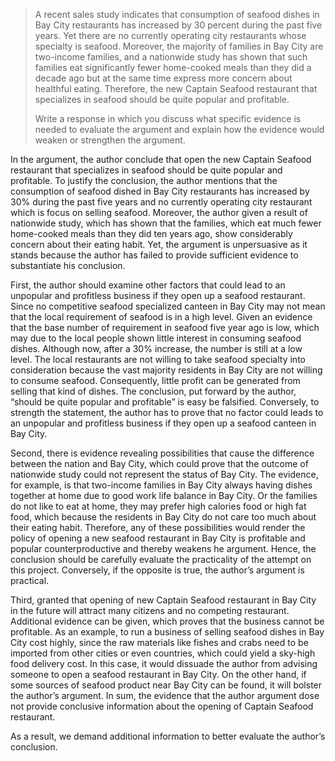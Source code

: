 > A recent sales study indicates that consumption of seafood dishes in Bay City restaurants has increased by 30 percent during the past five years. Yet there are no currently operating city restaurants whose specialty is seafood. Moreover, the majority of families in Bay City are two-income families, and a nationwide study has shown that such families eat significantly fewer home-cooked meals than they did a decade ago but at the same time express more concern about healthful eating. Therefore, the new Captain Seafood restaurant that specializes in seafood should be quite popular and profitable.
>
> Write a response in which you discuss what specific evidence is needed to evaluate the argument and explain how the evidence would weaken or strengthen the argument.

In the argument, the author conclude that open the new Captain Seafood restaurant that specializes in seafood should be quite popular and profitable. To justify the conclusion, the author mentions that the consumption of seafood dished in Bay City restaurants has increased by 30% during the past five years and no currently operating city restaurant which is focus on selling seafood. Moreover, the author given a result of nationwide study, which has shown that the families, which eat much fewer home-cooked meals than they did ten years ago, show considerably concern about their eating habit. Yet, the argument is unpersuasive as it stands because the author has failed to provide sufficient evidence to substantiate his conclusion. 



First, the author should examine other factors that could lead to an unpopular and profitless business if they open up a seafood restaurant. Since no competitive seafood specialized canteen in Bay City may not mean that the local requirement of seafood is in a high level. Given an evidence that the base number of requirement in seafood five year ago is low, which may due to the local people shown little interest in consuming seafood dishes. Although now, after a 30% increase, the number is still at a low level. The local restaurants are not willing to take seafood specialty into consideration because the vast majority residents in Bay City are not willing to consume seafood. Consequently, little profit can be generated from selling that kind of dishes. The conclusion, put forward by the author, “should be quite popular and profitable” is easy be falsified. Conversely, to strength the statement, the author has to prove that no factor could leads to an unpopular and profitless business if they open up a seafood canteen in Bay City. 



Second, there is evidence revealing possibilities that cause the difference between the nation and Bay City, which could prove that the outcome of nationwide study could not represent the status of Bay City. The evidence, for example, is that two-income families in Bay City always having dishes together at home due to good work life balance in Bay City. Or the families do not like to eat at home, they may prefer high calories food or high fat food, which because the residents in Bay City do not care too much about their eating habit. Therefore, any of these possibilities would render the policy of opening a new seafood restaurant in Bay City is profitable and popular counterproductive and thereby weakens he argument. Hence, the conclusion should be carefully evaluate the practicality of the attempt on this project. Conversely, if the opposite is true, the author’s argument is practical.  



Third, granted that opening of new Captain Seafood restaurant in Bay City in the future will attract many citizens and no competing restaurant. Additional evidence can be given, which proves that the business cannot be profitable. As an example, to run a business of selling seafood dishes in Bay City cost highly, since the raw materials like fishes and crabs need to be imported from other cities or even countries, which could yield a sky-high food delivery cost. In this case, it would dissuade the author from advising someone to open a seafood restaurant in Bay City. On the other hand, if some sources of seafood product near Bay City can be found, it will bolster the author’s argument. In sum, the evidence that the author argument dose not  provide conclusive information about the opening of Captain Seafood restaurant. 



As a result, we demand additional information to better evaluate the author’s conclusion.
